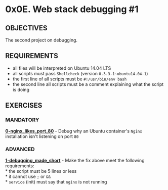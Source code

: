 # 0x0E. Web stack debugging #1

## OBJECTIVES   
   The second project on debugging.   

## REQUIREMENTS   
   * all files will be interpreted on Ubuntu 14.04 LTS
   * all scripts must pass `Shellcheck` (version `0.3.3-1~ubuntu14.04.1`)
   * the first line of all scripts must be `#!/usr/bin/env bash`
   * the second line all scripts must be a comment explaining what the script is doing 

## EXERCISES   

### MANDATORY   

**[0-nginx_likes_port_80](0-nginx_likes_port_80)** - Debug why an Ubuntu container's `Nginx` installation isn't listening on port `80`   

### ADVANCED   

**[1-debugging_made_short](1-debugging_made_short)** - Make the fix above meet the following requirements:   
    * the script must be 5 lines or less   
    * it cannot use `;` or `&&`   
    * `service` (init) must say that `nginx` is not running   